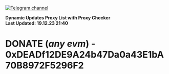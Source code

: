 [![Telegram channel](https://img.shields.io/endpoint?url=https://runkit.io/damiankrawczyk/telegram-badge/branches/master?url=https://t.me/n4z4v0d)](https://t.me/n4z4v0d) 

**Dynamic Updates Proxy List with Proxy Checker**  
**Last Updated: 19.12.23 21:40**

# DONATE (_any evm_) - 0xDEADf12DE9A24b47Da0a43E1bA70B8972F5296F2
